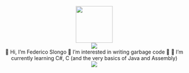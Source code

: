<div align = "center">
<img src="https://avatars.githubusercontent.com/u/73640124?v=4" width="100"/> </br>  
<img src = "https://komarev.com/ghpvc/?username=FedericoSlongo">   </br>  
👋 Hi, I’m Federico Slongo 💖 I’m interested in writing garbage code 💖 🌱 I’m currently learning C#, C (and the very basics of Java and Assembly)   </br>   
<img src = "http://github-readme-streak-stats.herokuapp.com?user=FedericoSlongo&theme=light&background=CDF5F6">
<img src = "https://github-readme-stats.vercel.app/api/top-langs/?username=FedericoSlongo&layout=compact>
</div>
